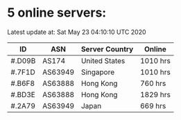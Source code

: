 # 5 online servers:

Latest update at: Sat May 23 04:10:10 UTC 2020

| ID | ASN | Server Country | Online |
| -- | --- | -------------- | ------ |
| #.D09B | AS174 | United States | 1010 hrs |
| #.7F1D | AS63949 | Singapore | 1010 hrs |
| #.B6F8 | AS63888 | Hong Kong | 760 hrs |
| #.BD3E | AS63888 | Hong Kong | 1829 hrs |
| #.2A79 | AS63949 | Japan | 669 hrs |

